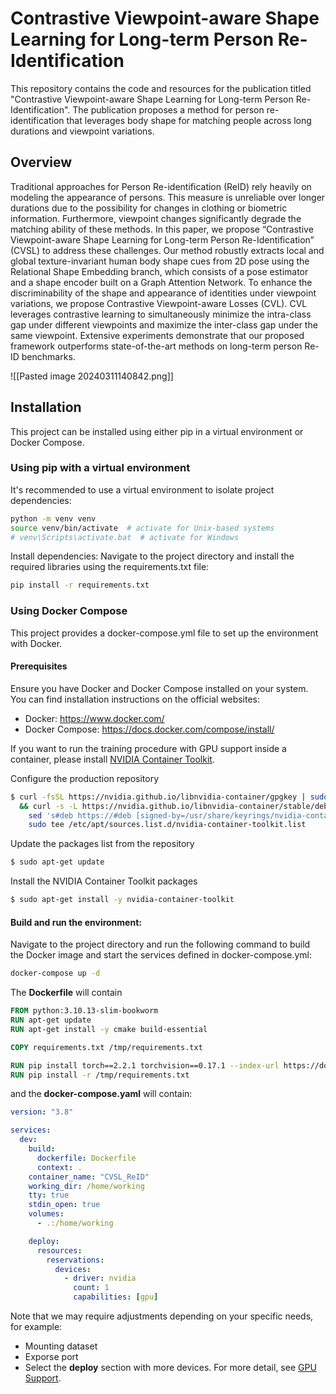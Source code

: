 # Contrastive Viewpoint-aware Shape Learning for Long-term Person Re-Identification

This repository contains the code and resources for the publication titled "Contrastive Viewpoint-aware Shape Learning for Long-term Person Re-Identification". The publication proposes a method for person re-identification that leverages body shape for matching people across long durations and viewpoint variations.

## Overview

Traditional approaches for Person Re-identification (ReID) rely heavily on modeling the appearance of persons. This measure is unreliable over longer durations due to the possibility for changes in clothing or biometric information. Furthermore, viewpoint changes significantly degrade the matching ability of these methods. In this paper, we propose “Contrastive Viewpoint-aware Shape Learning for Long-term Person Re-Identification” (CVSL) to address these challenges. Our method robustly extracts local and global texture-invariant human body shape cues from 2D pose using the Relational Shape Embedding branch, which consists of a pose estimator and a shape encoder built on a Graph Attention Network. To enhance the discriminability of the shape and appearance of identities under viewpoint variations, we propose Contrastive Viewpoint-aware Losses (CVL). CVL leverages contrastive learning to simultaneously minimize the intra-class gap under different viewpoints and maximize the inter-class gap under the same viewpoint. Extensive experiments demonstrate that our proposed framework outperforms state-of-the-art methods on long-term person Re-ID benchmarks.

![[Pasted image 20240311140842.png]]

## Installation

This project can be installed using either pip in a virtual environment or Docker Compose.

### Using pip with a virtual environment

It's recommended to use a virtual environment to isolate project dependencies:

```bash
python -m venv venv
source venv/bin/activate  # activate for Unix-based systems
# venv\Scripts\activate.bat  # activate for Windows
```

Install dependencies:
Navigate to the project directory and install the required libraries using the requirements.txt file:

```bash
pip install -r requirements.txt
```

### Using Docker Compose

This project provides a docker-compose.yml file to set up the environment with Docker.

#### Prerequisites

Ensure you have Docker and Docker Compose installed on your system. You can find installation instructions on the official websites:

- Docker: https://www.docker.com/
- Docker Compose: https://docs.docker.com/compose/install/

If you want to run the training procedure with GPU support inside a container, please install [NVIDIA Container Toolkit](https://docs.nvidia.com/datacenter/cloud-native/container-toolkit/latest/install-guide.html).

Configure the production repository

```bash
$ curl -fsSL https://nvidia.github.io/libnvidia-container/gpgkey | sudo gpg --dearmor -o /usr/share/keyrings/nvidia-container-toolkit-keyring.gpg \
  && curl -s -L https://nvidia.github.io/libnvidia-container/stable/deb/nvidia-container-toolkit.list | \
    sed 's#deb https://#deb [signed-by=/usr/share/keyrings/nvidia-container-toolkit-keyring.gpg] https://#g' | \
    sudo tee /etc/apt/sources.list.d/nvidia-container-toolkit.list
```

Update the packages list from the repository

```bash
$ sudo apt-get update
```

Install the NVIDIA Container Toolkit packages

```bash
$ sudo apt-get install -y nvidia-container-toolkit
```

#### Build and run the environment:

Navigate to the project directory and run the following command to build the Docker image and start the services defined in docker-compose.yml:

```bash
docker-compose up -d
```

The **Dockerfile** will contain

```Dockerfile
FROM python:3.10.13-slim-bookworm
RUN apt-get update
RUN apt-get install -y cmake build-essential

COPY requirements.txt /tmp/requirements.txt

RUN pip install torch==2.2.1 torchvision==0.17.1 --index-url https://download.pytorch.org/whl/cu121
RUN pip install -r /tmp/requirements.txt
```

and the **docker-compose.yaml** will contain:

```yaml
version: "3.8"

services:
  dev:
    build:
      dockerfile: Dockerfile
      context: .
    container_name: "CVSL_ReID"
    working_dir: /home/working
    tty: true
    stdin_open: true
    volumes:
      - .:/home/working

    deploy:
      resources:
        reservations:
          devices:
            - driver: nvidia
              count: 1
              capabilities: [gpu]
```

Note that we may require adjustments depending on your specific needs, for example:

- Mounting dataset
- Exporse port
- Select the **deploy** section with more devices. For more detail, see [GPU Support](https://docs.docker.com/compose/gpu-support/).
